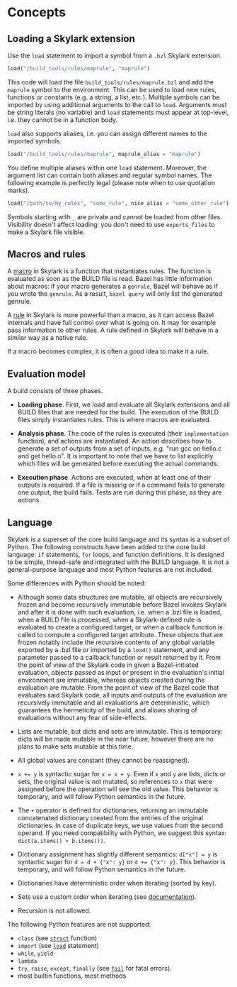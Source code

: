 # Concepts

## Loading a Skylark extension

Use the `load` statement to import a symbol from a `.bzl` Skylark
extension.

```python
load("/build_tools/rules/maprule", "maprule")
```

This code will load the file `build_tools/rules/maprule.bzl` and add the
`maprule` symbol to the environment. This can be used to load new rules,
functions or constants (e.g. a string, a list, etc.). Multiple symbols can be
imported by using additional arguments to the call to `load`. Arguments must
be string literals (no variable) and `load` statements must appear at
top-level, i.e. they cannot be in a function body.

`load` also supports aliases, i.e. you can assign different names to the
imported symbols.

```python
load("/build_tools/rules/maprule", maprule_alias = "maprule")
```

You define multiple aliases within one `load` statement. Moreover, the argument
list can contain both aliases and regular symbol names. The following example is
perfectly legal (please note when to use quotation marks).

```python
load("/path/to/my_rules", "some_rule", nice_alias = "some_other_rule")
```

Symbols starting with `_` are private and cannot be loaded from other files.
Visibility doesn't affect loading: you don't need to use `exports_files` to make
a Skylark file visible.

## Macros and rules

A [macro](macros.md) in Skylark is a function that instantiates rules. The
function is evaluated as soon as the BUILD file is read. Bazel has little
information about macros: if your macro generates a `genrule`, Bazel will behave
as if you wrote the `genrule`. As a result, `bazel query` will only list the
generated genrule.

A [rule](rules.md) in Skylark is more powerful than a macro, as it can access
Bazel internals and have full control over what is going on. It may for example
pass information to other rules. A rule defined in Skylark will behave in a
similar way as a native rule.

If a macro becomes complex, it is often a good idea to make it a rule.

## Evaluation model

A build consists of three phases.

* **Loading phase**. First, we load and evaluate all Skylark extensions and all BUILD
  files that are needed for the build. The execution of the BUILD files simply
  instantiates rules. This is where macros are evaluated.

* **Analysis phase**. The code of the rules is executed (their `implementation`
  function), and actions are instantiated. An action describes how to generate
  a set of outputs from a set of inputs, e.g. "run gcc on hello.c and get
  hello.o". It is important to note that we have to list explicitly which
  files will be generated before executing the actual commands.

* **Execution phase**. Actions are executed, when at least one of their outputs is
  required. If a file is missing or if a command fails to generate one output,
  the build fails. Tests are run during this phase, as they are actions.

## Language

Skylark is a superset of the core build language and its syntax is a subset of
Python. The following constructs have been added to the core build language:
`if` statements, `for` loops, and function definitions.
It is designed to be simple, thread-safe and integrated with the
BUILD language. It is not a general-purpose language and most Python
features are not included.


Some differences with Python should be noted:

* Although some data structures are mutable, all objects are recursively frozen
  and become recursively immutable before Bazel invokes Skylark
  and after it is done with such evaluation,
  i.e. when a .bzl file is loaded, when a BUILD file is processed,
  when a Skylark-defined rule is evaluated to create a configured target, or
  when a callback function is called to compute a configured target attribute.
  These objects that are frozen notably include the recursive contents of any
  global variable exported by a .bzl file or imported by a `load()` statement,
  and any parameter passed to a callback function or result returned by it.
  From the point of view of the Skylark code
  in given a Bazel-initiated evaluation,
  objects passed as input or present in the evaluation's initial environment
  are immutable, whereas objects created during the evaluation are mutable.
  From the point of view of the Bazel code that evaluates said Skylark code,
  all inputs and outputs of the evaluation are recursively immutable
  and all evaluations are deterministic,
  which guarantees the hermeticity of the build,
  and allows sharing of evaluations without any fear of side-effects.

* Lists are mutable, but dicts and sets are immutable.
  This is temporary: dicts will be made mutable in the near future;
  however there are no plans to make sets mutable at this time.

* All global values are constant (they cannot be reassigned).

* `x += y` is syntactic sugar for `x = x + y`. Even if `x` and `y` are lists,
  dicts or sets, the original value is not mutated, so references to `x`
  that were assigned before the operation will see the old value. This behavior
  is temporary, and will follow Python semantics in the future.

* The `+` operator is defined for dictionaries, returning an immutable
  concatenated dictionary created from the entries of the original
  dictionaries. In case of duplicate keys, we use values from the second
  operand. If you need compatibility with Python, we suggest this syntax:
  `dict(a.items() + b.items())`.

* Dictionary assignment has slightly different semantics: `d["x"] = y` is
  syntactic sugar for `d = d + {"x": y}` or `d += {"x": y}`. This behavior
  is temporary, and will follow Python semantics in the future.

* Dictionaries have deterministic order when iterating (sorted by key).

* Sets use a custom order when iterating (see
  [documentation](lib/globals.html#set)).

* Recursion is not allowed.

The following Python features are not supported:

* `class` (see [`struct`](lib/globals.html#struct) function)
* `import` (see [`load`](#loading-a-skylark-extension) statement)
* `while`, `yield`
* `lambda`
* `try`, `raise`, `except`, `finally` (see [`fail`](lib/globals.html#fail)
  for fatal errors).
* most builtin functions, most methods


